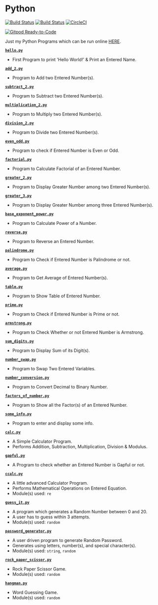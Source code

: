 # Python

[![Build Status](https://github.com/crazyuploader/Python/workflows/Python/badge.svg?branch=master)](https://github.com/crazyuploader/Python/actions)
[![Build Status](https://travis-ci.com/crazyuploader/Python.svg?branch=master)](https://travis-ci.com/crazyuploader/Python)
[![CircleCI](https://circleci.com/gh/crazyuploader/Python/tree/master.svg?style=svg)](https://circleci.com/gh/crazyuploader/Python/tree/master)

[![Gitpod Ready-to-Code](https://img.shields.io/badge/Gitpod-Ready--to--Code-blue?logo=gitpod)](https://gitpod.io/#https://github.com/crazyuploader/Python) 

Just my Python Programs which can be run online [HERE](https://python.jugalkishore.repl.run).

**[`hello.py`](hello.py)**
* First Program to print 'Hello World!' & Print an Entered Name.

**[`add_2.py`](add_2.py)**
* Program to Add two Entered Number(s).

**[`subtract_2.py`](subtract_2.py)**
* Program to Subtract two Entered Number(s).

**[`multiplication_2.py`](multiplication_2.py)**
* Program to Multiply two Entered Number(s).

**[`division_2.py`](division_2.py)**
* Program to Divide two Entered Number(s).

**[`even_odd.py`](even_odd.py)**
* Program to check if Entered Number is Even or Odd.

**[`factorial.py`](factorial.py)**
* Program to Calculate Factorial of an Entered Number.

**[`greater_2.py`](greater_2.py)**
* Program to Display Greater Number among two Entered Number(s).

**[`greater_3.py`](greater_3.py)**
* Program to Display Greater Number among three Entered Number(s).

**[`base_exponent_power.py`](base_exponent_power.py)**
* Program to Calculate Power of a Number.

**[`reverse.py`](reverse.py)**
* Program to Reverse an Entered Number.

**[`palindrome.py`](palindrome.py)**
* Program to Check if Entered Number is Palindrome or not.

**[`average.py`](average.py)**
* Program to Get Average of Entered Number(s).

**[`table.py`](average.py)**
* Program to Show Table of Entered Number.

**[`prime.py`](prime.py)**
* Program to Check if Entered Number is Prime or not.

**[`armstrong.py`](armstrong.py)**
* Program to Check Whether or not Entered Number is Armstrong.

**[`sum_digits.py`](sum_digits.py)**
* Program to Display Sum of its Digit(s).

**[`number_swap.py`](number_swap.py)**
* Program to Swap Two Entered Variables.

**[`number_conversion.py`](number_conversion.py)**
* Program to Convert Decimal to Binary Number.

**[`factors_of_number.py`](factors_of_number.py)**
* Program to Show all the Factor(s) of an Entered Number.

**[`some_info.py`](some_info.py)**
* Program to enter and display some info.

**[`calc.py`](calc.py)**
* A Simple Calculator Program.
* Performs Addition, Subtraction, Multiplication, Division & Modulus.

**[`gapful.py`](gapful.py)**
* A Program to check whether an Entered Number is Gapful or not.

**[`ccalc.py`](ccalc.py)**
* A little advanced Calculator Program.
* Performs Mathematical Operations on Entered Equation.
* Module(s) used: `re`

**[`guess_it.py`](guess_it.py)**
* A program which generates a Random Number between 0 and 20.
* A user has to guess within 3 attempts.
* Module(s) used: `random`

**[`password_generator.py`](password_generator.py)**
* A user driven program to generate Random Password.
* Generates using letters, number(s), and special character(s).
* Module(s) used: `string`, `random`

**[`rock_paper_scissor.py`](rock_paper_scissor.py)**
* Rock Paper Scissor Game.
* Module(s) used: `random`

**[`hangman.py`](hangman.py)**
* Word Guessing Game.
* Module(s) used: `random`
